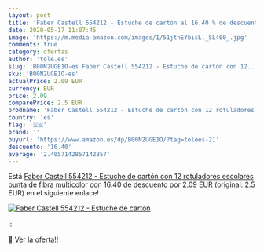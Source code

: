 ```yaml
---
layout: post
title: 'Faber Castell 554212 - Estuche de cartón al 16.40 % de descuento'
date: 2020-05-17 11:07:45
image: 'https://m.media-amazon.com/images/I/51jtnEYbisL._SL400_.jpg'
comments: true
category: ofertas
author: 'tole.es'
slug: 'B00N2UGE1O-es Faber Castell 554212 - Estuche de cartón con 12...'
sku: 'B00N2UGE1O-es'
actualPrice: 2.09 EUR
currency: EUR
price: 2.09
comparePrice: 2.5 EUR
prodname: 'Faber Castell 554212 - Estuche de cartón con 12 rotuladores escolares  punta de fibra  multicolor'
country: 'es'
flag: '🇪🇸'
brand: ''
buyurl: 'https://www.amazon.es/dp/B00N2UGE1O/?tag=tolees-21'
descuento: '16.40'
average: '2.4057142857142857'
---
```


Está [Faber Castell 554212 - Estuche de cartón con 12 rotuladores escolares  punta de fibra  multicolor](https://www.amazon.es/dp/B00N2UGE1O/?tag=tolees-21) con 16.40 de descuento por 2.09 EUR (original: 2.5 EUR) en el siguiente enlace!

[![Faber Castell 554212 - Estuche de cartón](https://m.media-amazon.com/images/I/51jtnEYbisL._SL400_.jpg)](https://www.amazon.es/dp/B00N2UGE1O/?tag=tolees-21)

ℹ️:


[🛒 Ver la oferta!!](https://www.amazon.es/dp/B00N2UGE1O/?tag=tolees-21)
